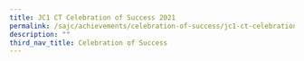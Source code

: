 ```yaml
---
title: JC1 CT Celebration of Success 2021
permalink: /sajc/achievements/celebration-of-success/jc1-ct-celebration-of-success-2021/
description: ""
third_nav_title: Celebration of Success
---
```

